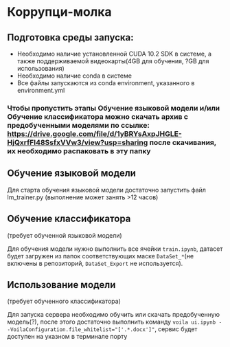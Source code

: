 # Коррупци-молка

## Подготовка среды запуска:
* Необходимо наличие установленной CUDA 10.2 SDK в системе, а также поддерживаемой видеокарты(4GB для обучения, ?GB для использования)
* Необходимо наличие conda в системе
* Все файлы запускаются из conda environment, указанного в environment.yml

### Чтобы пропустить этапы Обучение языковой модели и/или Обучение классификатора можно скачать архив с предобученными моделями по ссылке: https://drive.google.com/file/d/1yBRYsAxpJHGLE-HjQxrfFl48SsfxVVw3/view?usp=sharing после скачивания, их необходимо распаковать в эту папку

## Обучение языковой модели

Для старта обучения языковой модели достаточно запустить файл lm_trainer.py (выполнение может занять >12 часов)


## Обучение классификатора

(требует обученной языковой модели)

Для обучения модели нужно выполнить все ячейки `train.ipynb`, датасет будет загружен из папок соответствующих маске `DataSet_*`(не включены в репозиторий, `DataSet_Export` не используется).

## Использование модели

(требует обученного классификатора)

Для запуска сервера необходимо обучить или скачать предобученную модель(?), после этого достаточно выполнить команду `voila ui.ipynb --VoilaConfiguration.file_whitelist="['.*.docx']"`, сервис будет доступен на указном в терминале порту
